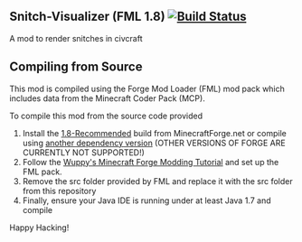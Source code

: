 ## Snitch-Visualizer (FML 1.8) [![Build Status](http://dydoisbutts.info:8080/job/SnitchVisualizer/badge/icon)](http://dydoisbutts.info:8080/job/SnitchVisualizer/)
A mod to render snitches in civcraft

Compiling from Source
---

This mod is compiled using the Forge Mod Loader (FML) mod pack which includes data from the Minecraft Coder Pack (MCP).

To compile this mod from the source code provided

1. Install the [1.8-Recommended](http://adfoc.us/serve/sitelinks/?id=271228&url=http://files.minecraftforge.net/maven/net/minecraftforge/forge/1.8-11.14.1.1334/forge-1.8-11.14.1.1334-src.zip) build from MinecraftForge.net or compile using [another dependency version](http://files.minecraftforge.net/) (OTHER VERSIONS OF FORGE ARE CURRENTLY NOT SUPPORTED!)
2. Follow the [Wuppy's Minecraft Forge Modding Tutorial](http://www.wuppy29.com/minecraft/1-8-tutorial/forge-modding-tutorial-1-8-set-up-part-2-forge-setup/) and set up the FML pack.
3. Remove the src folder provided by FML and replace it with the src folder from this repository
4. Finally, ensure your Java IDE is running under at least Java 1.7 and compile

Happy Hacking!
